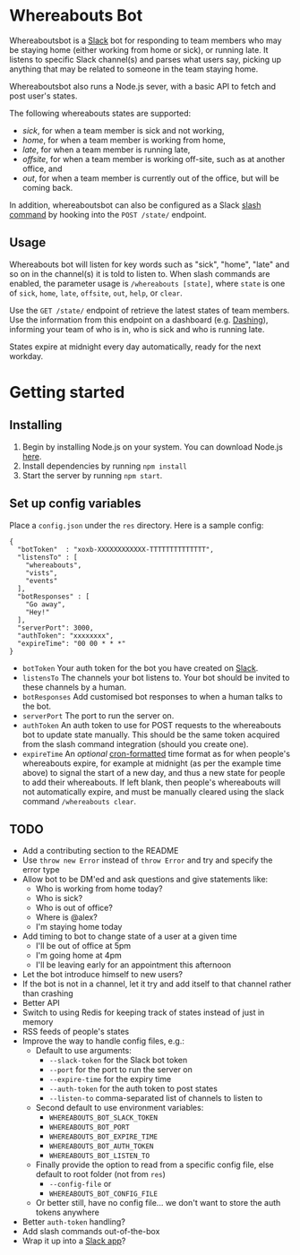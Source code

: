 
# Whereabouts Bot

Whereaboutsbot is a [Slack](http://slack.com) bot for responding to team members who may be staying home (either working from home or sick), or running late. It listens to specific Slack channel(s) and parses what users say, picking up anything that may be related to someone in the team staying home.

Whereaboutsbot also runs a Node.js sever, with a basic API to fetch and post user's states.

The following whereabouts states are supported:

- _sick_, for when a team member is sick and not working,
- _home_, for when a team member is working from home,
- _late_, for when a team member is running late,
- _offsite_, for when a team member is working off-site, such as at another office, and
- _out_, for when a team member is currently out of the office, but will be coming back.

In addition, whereaboutsbot can also be configured as a Slack [slash command](https://api.slack.com/slash-commands) by hooking into the `POST /state/` endpoint.

## Usage

Whereabouts bot will listen for key words such as "sick", "home", "late" and so on in the channel(s) it is told to listen to. When slash commands are enabled, the parameter usage is `/whereabouts [state]`, where `state` is one of `sick`, `home`, `late`, `offsite`, `out`, `help`, or `clear`.

Use the `GET /state/` endpoint of retrieve the latest states of team members. Use the information from this endpoint on a dashboard (e.g. [Dashing](http://dashing.io)), informing your team of who is in, who is sick and who is running late.

States expire at midnight every day automatically, ready for the next workday.

# Getting started

## Installing

1. Begin by installing Node.js on your system. You can download Node.js [here](http://nodejs.org/).
2. Install dependencies by running `npm install`
3. Start the server by running `npm start`.

## Set up config variables

Place a `config.json` under the `res` directory. Here is a sample config:

```
{
  "botToken"  : "xoxb-XXXXXXXXXXXX-TTTTTTTTTTTTTT",
  "listensTo" : [
    "whereabouts",
    "vists",
    "events"
  ],
  "botResponses" : [
    "Go away",
    "Hey!"
  ],
  "serverPort": 3000,
  "authToken": "xxxxxxxx",
  "expireTime": "00 00 * * *"
}
```

- `botToken` Your auth token for the bot you have created on [Slack](https://ssil.slack.com/services/new/bot).
- `listensTo` The channels your bot listens to. Your bot should be invited to these channels by a human.
- `botResponses` Add customised bot responses to when a human talks to the bot.
- `serverPort` The port to run the server on.
- `authToken` An auth token to use for POST requests to the whereabouts bot to update state manually. This should be the same token acquired from the slash command integration (should you create one).
- `expireTime` An _optional_ [cron-formatted](https://en.wikipedia.org/wiki/Cron#Configuration_file) time format as for when people's whereabouts expire, for example at midnight (as per the example time above) to signal the start of a new day, and thus a new state for people to add their whereabouts. If left blank, then people's whereabouts will not automatically expire, and must be manually cleared using the slack command `/whereabouts clear`.

## TODO

- Add a contributing section to the README
- Use `throw new Error` instead of `throw Error` and try and specify the error type
- Allow bot to be DM'ed and ask questions and give statements like:
  - Who is working from home today?
  - Who is sick?
  - Who is out of office?
  - Where is @alex?
  - I'm staying home today
- Add timing to bot to change state of a user at a given time
  - I'll be out of office at 5pm
  - I'm going home at 4pm
  - I'll be leaving early for an appointment this afternoon
- Let the bot introduce himself to new users?
- If the bot is not in a channel, let it try and add itself to that channel rather than crashing
- Better API
- Switch to using Redis for keeping track of states instead of just in memory
- RSS feeds of people's states
- Improve the way to handle config files, e.g.:
  - Default to use arguments:
    - `--slack-token` for the Slack bot token
    - `--port` for the port to run the server on
    - `--expire-time` for the expiry time
    - `--auth-token` for the auth token to post states
    - `--listen-to` comma-separated list of channels to listen to
  - Second default to use environment variables:
    - `WHEREABOUTS_BOT_SLACK_TOKEN`
    - `WHEREABOUTS_BOT_PORT`
    - `WHEREABOUTS_BOT_EXPIRE_TIME`
    - `WHEREABOUTS_BOT_AUTH_TOKEN`
    - `WHEREABOUTS_BOT_LISTEN_TO`
  - Finally provide the option to read from a specific config file, else default to root folder (not from `res`)
    - `--config-file` or
    - `WHEREABOUTS_BOT_CONFIG_FILE`
  - Or better still, have no config file... we don't want to store the auth tokens anywhere
- Better `auth-token` handling?
- Add slash commands out-of-the-box
- Wrap it up into a [Slack app](https://slack.com/apps)?
